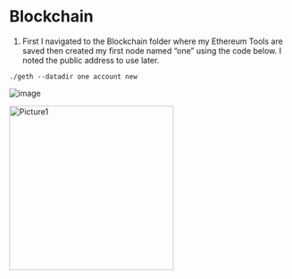
# Blockchain

1. First I navigated to the Blockchain folder where my Ethereum Tools are saved then created my first node named “one” using the code below. I noted the public address to use later.

`./geth --datadir one account new`

![image](https://user-images.githubusercontent.com/82069175/131227425-8ef0c911-5fdb-438b-915f-a9c0c4809123.png)


<img width="294" alt="Picture1" src="https://user-images.githubusercontent.com/82069175/131203632-cea7eb27-dd96-4127-a58f-99611f757894.png">




